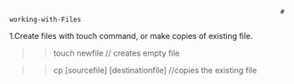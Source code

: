                                                                         # working-with-Files
                                 
 1.Create files with touch command, or make  copies of existing file.
 
 >> touch newfile  // creates empty file
 
 >> cp [sourcefile] [destinationfile]  //copies the existing file
